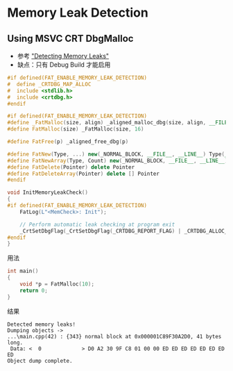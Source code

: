 # Memory Leak Detection


## Using MSVC CRT DbgMalloc

 * 参考 ["Detecting Memory Leaks"][1]
 * 缺点：只有 Debug Build 才能启用

```C++
#if defined(FAT_ENABLE_MEMORY_LEAK_DETECTION)
#  define _CRTDBG_MAP_ALLOC
#  include <stdlib.h>
#  include <crtdbg.h>
#endif

#if defined(FAT_ENABLE_MEMORY_LEAK_DETECTION)
#define _FatMalloc(size, align) _aligned_malloc_dbg(size, align, __FILE__, __LINE__)
#define FatMalloc(size) _FatMalloc(size, 16)

#define FatFree(p) _aligned_free_dbg(p)

#define FatNew(Type, ...) new(_NORMAL_BLOCK, __FILE__, __LINE__) Type(__VA_ARGS__)
#define FatNewArray(Type, Count) new(_NORMAL_BLOCK, __FILE__, __LINE__) Type[Count]
#define FatDelete(Pointer) delete Pointer
#define FatDeleteArray(Pointer) delete [] Pointer
#endif

void InitMemoryLeakCheck()
{
#if defined(FAT_ENABLE_MEMORY_LEAK_DETECTION)
    FatLog(L"<MemCheck>: Init");

    // Perform automatic leak checking at program exit
    _CrtSetDbgFlag(_CrtSetDbgFlag(_CRTDBG_REPORT_FLAG) | _CRTDBG_ALLOC_MEM_DF | _CRTDBG_LEAK_CHECK_DF);
#endif
}
```

用法

```C++
int main()
{
    void *p = FatMalloc(10);
    return 0;
}
```

结果

```
Detected memory leaks!
Dumping objects ->
...\main.cpp(42) : {343} normal block at 0x000001C89F30A2D0, 41 bytes long.
 Data: <  0             > D0 A2 30 9F C8 01 00 00 ED ED ED ED ED ED ED ED 
Object dump complete.
```

[1]:https://www.flipcode.com/archives/Detecting_Memory_Leaks.shtml
